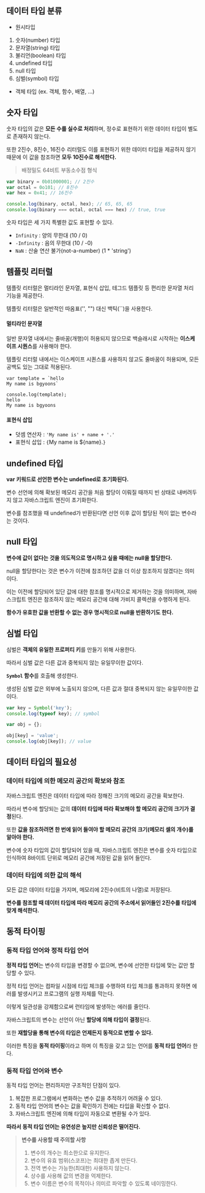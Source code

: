## 데이터 타입 분류
- 원시타입
1. 숫자(number) 타입
2. 문자열(string) 타입
3. 불리언(boolean) 타입
4. undefined 타입
5. null 타입
6. 심벌(symbol) 타입
- 객체 타입 (ex. 객체, 함수, 배열, ...)

## 숫자 타입

숫자 타입의 값은 **모든 수를 실수로 처리**하며, 정수로 표현하기 위한 데이터 타입이 별도로 존재하지 않는다.

또한 2진수, 8진수, 16진수 리터럴도 이를 표현하기 위한 데이터 타입을 제공하지 않기 때문에 이 값을 참조하면 **모두 10진수로 해석한다.**

> 배정밀도 64비트 부동소수점 형식

```js
var binary = 0b01000001; // 2진수
var octal = 0o101; // 8진수
var hex = 0x41; // 16진수

console.log(binary, octal, hex); // 65, 65, 65
console.log(binary === octal, octal === hex) // true, true
```

숫자 타입은 세 가지 특별한 값도 표현할 수 있다.
- `Infinity` :  양의 무한대 (10 / 0)
- `-Infinity` : 음의 무한대 (10 / -0)
- `NaN` : 산술 연산 불가(not-a-number) (1 * 'string')

## 템플릿 리터럴
템플릿 리터럴은 멀티라인 문자열, 표현식 삽입, 테그드 템플릿 등 편리한 문자열 처리 기능을 제공한다.

템플릿 리터럴은 일반적인 따옴표('', "") 대신 백틱(``)을 사용한다.
#### 멀티라인 문자열
일반 문자열 내에서는 줄바꿈(개행)이 허용되지 않으므로 백슬래시로 시작하는 **이스케이프 시퀀스**를 사용해야 한다.

템플릿 리터럴 내에서는 이스케이프 시퀀스를 사용하지 않고도 줄바꿈이 허용되며, 모든 공백도 있는 그대로 적용된다.
```JS
var template = `hello
My name is bgyoons`

console.log(template);
hello
My name is bgyoons
```
#### 표현식 삽입
- 덧셈 연산자 : `'My name is' + name + '.'`
- 표현식 삽입 : `{`My name is ${name}.`}`

## undefined 타입

**var 키워드로 선언한 변수는 undefined로 초기화된다.**

변수 선언에 의해 확보된 메모리 공간을 처음 할당이 이뤄질 때까지 빈 상태로 내버려두지 않고 자바스크립트 엔진이 초기화한다.

변수를 참조했을 때 undefined가 반환된다면 선언 이후 값이 할당된 적이 없는 변수라는 것이다.

## null 타입

**변수에 값이 없다는 것을 의도적으로 명시하고 싶을 때에는 null을 할당한다.**

null을 할당한다는 것은 변수가 이전에 참조하던 값을 더 이상 참조하지 않겠다는 의미이다.

이는 이전에 할당되어 있단 값에 대한 참조를 명시적으로 제거하는 것을 의미하며, 자바스크립트 엔진은 참조하지 않는 메모리 공간에 대해 가비지 콜렉션을 수행하게 된다.

**함수가 유효한 값을 반환할 수 없는 경우 명시적으로 null을 반환하기도 한다.**

## 심벌 타입
심벌은 **객체의 유일한 프로퍼티 키**를 만들기 위해 사용한다. 

따라서 심벌 값은 다른 값과 중복되지 않는 유일무이한 값이다.

**`Symbol` 함수**를 호출해 생성한다. 

생성된 심벌 값은 외부에 노출되지 않으며, 다른 값과 절대 중복되지 않는 유일무이한 값이다.

```js
var key = Symbol('key');
console.log(typeof key); // symbol

var obj = {};

obj[key] = 'value';
console.log(obj[key]); // value
```

## 데이터 타입의 필요성

### 데이터 타입에 의한 메모리 공간의 확보와 참조

자바스크립트 엔진은 데이터 타입에 따라 정해진 크기의 메모리 공간을 확보한다.

따라서 변수에 할당되는 값의 **데이터 타입에 따라 확보해야 할 메모리 공간의 크기가 결정**된다.

또한 **값을 참조하려면 한 번에 읽어 들여야 할 메모리 공간의 크기(메모리 셀의 개수)를 알아야 한다.**

변수에 숫자 타입의 값이 할당되어 있을 때, 자바스크립트 엔진은 변수를 숫자 타입으로 인식하여 8바이트 단위로 메모리 공간에 저장된 값을 읽어 들인다.

### 데이터 타입에 의한 값의 해석

모든 값은 데이터 타입을 가지며, 메모리에 2진수(비트의 나열)로 저장된다.

**변수를 참조할 때 데이터 타입에 따라 메모리 공간의 주소에서 읽어들인 2진수를 타입에 맞게 해석한다.**

## 동적 타이핑

### 동적 타입 언어와 정적 타입 언어

**정적 타입 언어**는 변수의 타입을 변경할 수 없으며, 변수에 선언한 타입에 맞는 값만 할당할 수 있다.

정적 타입 언어는 컴파일 시점에 타입 체크를 수행하여 타입 체크를 통과하지 못하면 에러를 발생시키고 프로그램의 실행 자체를 막는다.

이렇게 일관성을 강제함으로써 런타임에 발생하는 에러를 줄인다.

자바스크립트의 변수는 선언이 아닌 **할당에 의해 타입이 결정**된다.

또한 **재할당을 통해 변수의 타입은 언제든지 동적으로 변할 수 있다.**

이러한 특징을 **동적 타이핑**이라고 하며 이 특징을 갖고 있는 언어를 **동적 타입 언어**라 한다.

### 동적 타입 언어와 변수
동적 타입 언어는 편리하지만 구조적인 단점이 있다.

1. 복잡한 프로그램에서 변화하는 변수 값을 추적하기 어려울 수 있다.
2. 동적 타입 언어의 변수는 값을 확인하기 전에는 타입을 확신할 수 없다.
3. 자바스크립트 엔진에 의해 타입이 자동으로 변환될 수가 있다.

**따라서 동적 타입 언어는 유연성은 높지만 신뢰성은 떨어진다.**

> **변수를 사용할 때 주의할 사항**
> 1. 변수의 개수는 최소한으로 유지한다.
> 2. 변수의 유효 범위(스코프)는 최대한 좁게 만든다.
> 3. 전역 변수는 가능한(최대한) 사용하지 않는다.
> 4. 상수를 사용해 값의 변경을 억제한다.
> 5. 변수 이름은 변수의 목적이나 의미르 파악할 수 있도록 네이밍한다.
